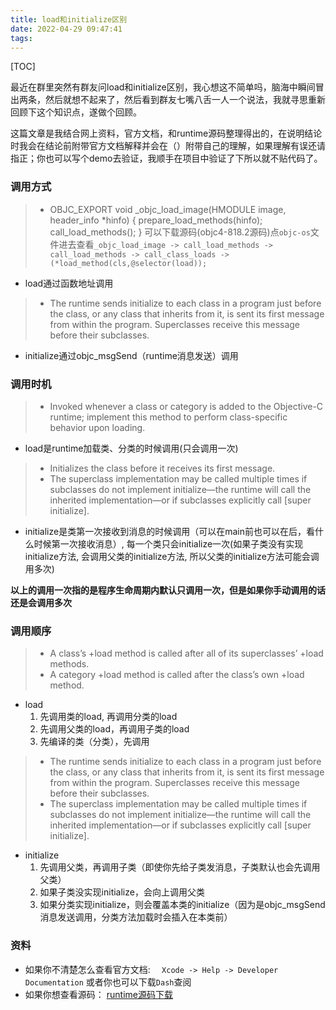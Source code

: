 ```yaml
---
title: load和initialize区别
date: 2022-04-29 09:47:41
tags:
---
```

[TOC]

最近在群里突然有群友问load和initialize区别，我心想这不简单吗，脑海中瞬间冒出两条，然后就想不起来了，然后看到群友七嘴八舌一人一个说法，我就寻思重新回顾下这个知识点，遂做个回顾。

这篇文章是我结合网上资料，官方文档，和runtime源码整理得出的，在说明结论时我会在结论前附带官方文档解释并会在（）附带自己的理解，如果理解有误还请指正；你也可以写个demo去验证，我顺手在项目中验证了下所以就不贴代码了。
### 调用方式
> - OBJC_EXPORT void _objc_load_image(HMODULE image, header_info *hinfo)
{
    prepare_load_methods(hinfo);
    call_load_methods();
}
可以下载源码(objc4-818.2源码)点`objc-os`文件进去查看`_objc_load_image -> call_load_methods -> call_load_methods -> call_class_loads -> (*load_method(cls,@selector(load));`

- load通过函数地址调用
> - The runtime sends initialize to each class in a program just before the class, or any class that inherits from it, is sent its first message from within the program. Superclasses receive this message before their subclasses.
- initialize通过objc_msgSend（runtime消息发送）调用

### 调用时机
> - Invoked whenever a class or category is added to the Objective-C runtime; implement this method to perform class-specific behavior upon loading.
- load是runtime加载类、分类的时候调用(只会调用一次)
> - Initializes the class before it receives its first message.
> - The superclass implementation may be called multiple times if subclasses do not implement initialize—the runtime will call the inherited implementation—or if subclasses explicitly call [super initialize]. 
- initialize是类第一次接收到消息的时候调用（可以在main前也可以在后，看什么时候第一次接收消息）, 每一个类只会initialize一次(如果子类没有实现initialize方法, 会调用父类的initialize方法, 所以父类的initialize方法可能会调用多次)

**以上的调用一次指的是程序生命周期内默认只调用一次，但是如果你手动调用的话还是会调用多次**

### 调用顺序
> - A class’s +load method is called after all of its superclasses’ +load methods.
> - A category +load method is called after the class’s own +load method.
- load
  1. 先调用类的load, 再调用分类的load
  2. 先调用父类的load，再调用子类的load
  3. 先编译的类（分类），先调用
 > - The runtime sends initialize to each class in a program just before the class, or any class that inherits from it, is sent its first message from within the program. Superclasses receive this message before their subclasses.
 > - The superclass implementation may be called multiple times if subclasses do not implement initialize—the runtime will call the inherited implementation—or if subclasses explicitly call [super initialize].
- initialize
    1. 先调用父类，再调用子类（即使你先给子类发消息，子类默认也会先调用父类）
    2. 如果子类没实现initialize，会向上调用父类
    3. 如果分类实现initialize，则会覆盖本类的initialize（因为是objc_msgSend消息发送调用，分类方法加载时会插入在本类前）
    
 ### 资料   
- 如果你不清楚怎么查看官方文档:
`  Xcode -> Help -> Developer Documentation`
或者你也可以下载`Dash`查阅
-  如果你想查看源码：
 [runtime源码下载](https://opensource.apple.com/tarballs/objc4/)
